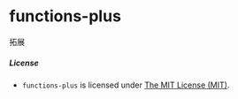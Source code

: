 # functions-plus
拓展

##### License

 - `functions-plus` is licensed under [The MIT License (MIT)](LICENSE).
